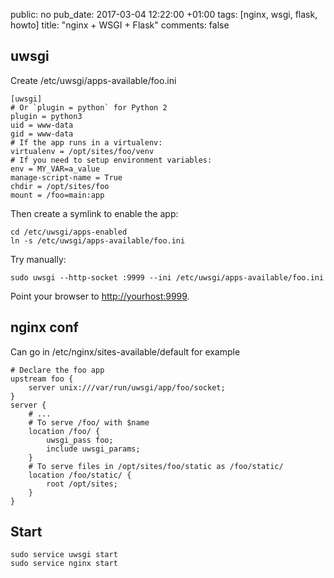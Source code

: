 public: no
pub_date: 2017-03-04 12:22:00 +01:00
tags: [nginx, wsgi, flask, howto]
title: "nginx + WSGI + Flask"
comments: false

## uwsgi

Create /etc/uwsgi/apps-available/foo.ini

```
[uwsgi]
# Or `plugin = python` for Python 2
plugin = python3
uid = www-data
gid = www-data
# If the app runs in a virtualenv:
virtualenv = /opt/sites/foo/venv
# If you need to setup environment variables:
env = MY_VAR=a_value
manage-script-name = True
chdir = /opt/sites/foo
mount = /foo=main:app
```

Then create a symlink to enable the app:

```
cd /etc/uwsgi/apps-enabled
ln -s /etc/uwsgi/apps-available/foo.ini
```

Try manually:

```
sudo uwsgi --http-socket :9999 --ini /etc/uwsgi/apps-available/foo.ini
```

Point your browser to <http://yourhost:9999>.

## nginx conf

Can go in /etc/nginx/sites-available/default for example

```
# Declare the foo app
upstream foo {
    server unix:///var/run/uwsgi/app/foo/socket;
}
server {
    # ...
    # To serve /foo/ with $name
    location /foo/ {
        uwsgi_pass foo;
        include uwsgi_params;
    }
    # To serve files in /opt/sites/foo/static as /foo/static/
    location /foo/static/ {
        root /opt/sites;
    }
}
```

## Start

```
sudo service uwsgi start
sudo service nginx start
```
